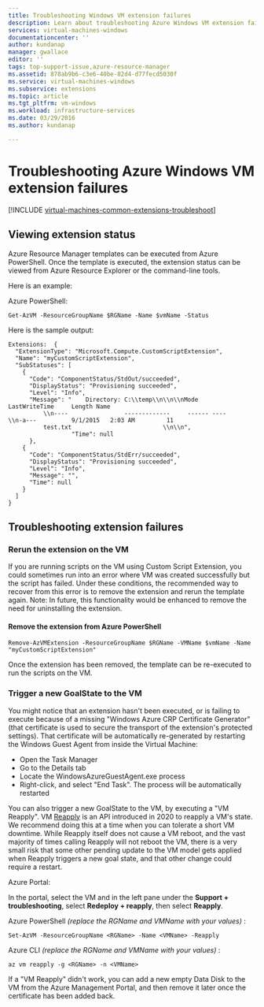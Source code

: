 ```yaml
---
title: Troubleshooting Windows VM extension failures 
description: Learn about troubleshooting Azure Windows VM extension failures
services: virtual-machines-windows
documentationcenter: ''
author: kundanap
manager: gwallace
editor: ''
tags: top-support-issue,azure-resource-manager
ms.assetid: 878ab9b6-c3e6-40be-82d4-d77fecd5030f
ms.service: virtual-machines-windows
ms.subservice: extensions
ms.topic: article
ms.tgt_pltfrm: vm-windows
ms.workload: infrastructure-services
ms.date: 03/29/2016
ms.author: kundanap

---
```

# Troubleshooting Azure Windows VM extension failures
[!INCLUDE [virtual-machines-common-extensions-troubleshoot](../../../includes/virtual-machines-common-extensions-troubleshoot.md)]

## Viewing extension status
Azure Resource Manager templates can be executed from Azure PowerShell. Once the template is executed, the extension status can be viewed from Azure Resource Explorer or the command-line tools.

Here is an example:

Azure PowerShell:

```azurepowershell
Get-AzVM -ResourceGroupName $RGName -Name $vmName -Status
```

Here is the sample output:

```output
Extensions:  {
  "ExtensionType": "Microsoft.Compute.CustomScriptExtension",
  "Name": "myCustomScriptExtension",
  "SubStatuses": [
    {
      "Code": "ComponentStatus/StdOut/succeeded",
      "DisplayStatus": "Provisioning succeeded",
      "Level": "Info",
      "Message": "    Directory: C:\\temp\\n\\n\\nMode                LastWriteTime     Length Name
          \\n----                -------------     ------ ----                              \\n-a---          9/1/2015   2:03 AM         11
          test.txt                          \\n\\n",
                  "Time": null
      },
    {
      "Code": "ComponentStatus/StdErr/succeeded",
      "DisplayStatus": "Provisioning succeeded",
      "Level": "Info",
      "Message": "",
      "Time": null
    }
  ]
}
```

## Troubleshooting extension failures

### Rerun the extension on the VM
If you are running scripts on the VM using Custom Script Extension, you could sometimes run into an error where VM was created successfully but the script has failed. Under these conditions, the recommended way to recover from this error is to remove the extension and rerun the template again.
Note: In future, this functionality would be enhanced to remove the need for uninstalling the extension.

#### Remove the extension from Azure PowerShell
```azurepowershell
Remove-AzVMExtension -ResourceGroupName $RGName -VMName $vmName -Name "myCustomScriptExtension"
```

Once the extension has been removed, the template can be re-executed to run the scripts on the VM.

### Trigger a new GoalState to the VM
You might notice that an extension hasn't been executed, or is failing to execute because of a missing "Windows Azure CRP Certificate Generator" (that certificate is used to secure the transport of the extension's protected settings).
That certificate will be automatically re-generated by restarting the Windows Guest Agent from inside the Virtual Machine:
- Open the Task Manager
- Go to the Details tab
- Locate the WindowsAzureGuestAgent.exe process
- Right-click, and select "End Task". The process will be automatically restarted


You can also trigger a new GoalState to the VM, by executing a "VM Reapply". VM [Reapply](https://docs.microsoft.com/rest/api/compute/virtualmachines/reapply) is an API introduced in 2020 to reapply a VM's state. We recommend doing this at a time when you can tolerate a short VM downtime. While Reapply itself does not cause a VM reboot, and the vast majority of times calling Reapply will not reboot the VM, there is a very small risk that some other pending update to the VM model gets applied when Reapply triggers a new goal state, and that other change could require a restart. 

Azure Portal:

In the portal, select the VM and in the left pane under the **Support + troubleshooting**, select **Redeploy + reapply**, then select **Reapply**.


Azure PowerShell *(replace the RGName and VMName with your values)* :

```azurepowershell
Set-AzVM -ResourceGroupName <RGName> -Name <VMName> -Reapply
```

Azure CLI *(replace the RGName and VMName with your values)* :

```azurecli
az vm reapply -g <RGName> -n <VMName>
```

If a "VM Reapply" didn't work, you can add a new empty Data Disk to the VM from the Azure Management Portal, and then remove it later once the certificate has been added back.
